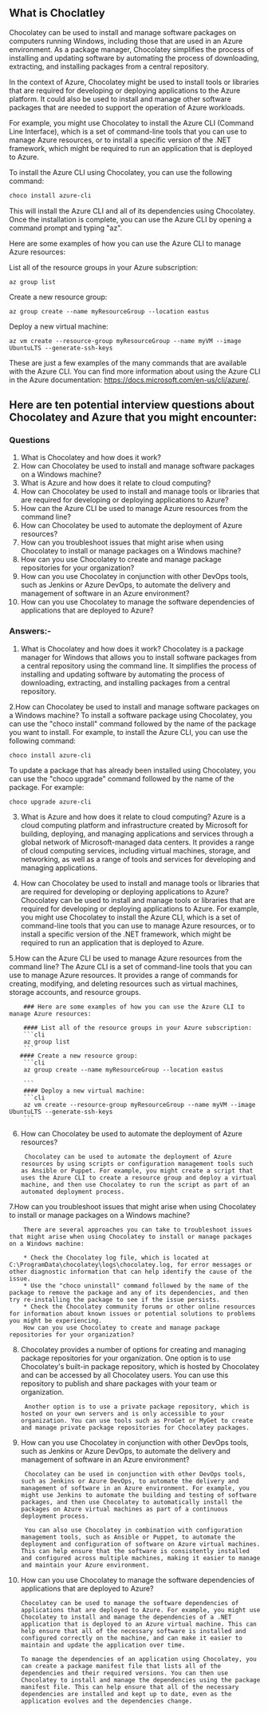
## What is Choclatley


Chocolatey can be used to install and manage software packages on computers running Windows, including those that are used in an Azure environment. As a package manager, Chocolatey simplifies the process of installing and updating software by automating the process of downloading, extracting, and installing packages from a central repository.

In the context of Azure, Chocolatey might be used to install tools or libraries that are required for developing or deploying applications to the Azure platform. It could also be used to install and manage other software packages that are needed to support the operation of Azure workloads.

For example, you might use Chocolatey to install the Azure CLI (Command Line Interface), which is a set of command-line tools that you can use to manage Azure resources, or to install a specific version of the .NET framework, which might be required to run an application that is deployed to Azure.

To install the Azure CLI using Chocolatey, you can use the following command:

```powershell
choco install azure-cli
```
This will install the Azure CLI and all of its dependencies using Chocolatey. Once the installation is complete, you can use the Azure CLI by opening a command prompt and typing "az".

Here are some examples of how you can use the Azure CLI to manage Azure resources:

List all of the resource groups in your Azure subscription:
```cli
az group list
```
Create a new resource group:
```cli
az group create --name myResourceGroup --location eastus
```
Deploy a new virtual machine:
```
az vm create --resource-group myResourceGroup --name myVM --image UbuntuLTS --generate-ssh-keys
```
These are just a few examples of the many commands that are available with the Azure CLI. You can find more information about using the Azure CLI in the Azure documentation: https://docs.microsoft.com/en-us/cli/azure/.

## Here are ten potential interview questions about Chocolatey and Azure that you might encounter:
### Questions

1. What is Chocolatey and how does it work?
2. How can Chocolatey be used to install and manage software packages on a Windows machine?
3. What is Azure and how does it relate to cloud computing?
4. How can Chocolatey be used to install and manage tools or libraries that are required for developing or deploying applications to Azure?
5. How can the Azure CLI be used to manage Azure resources from the command line?
6. How can Chocolatey be used to automate the deployment of Azure resources?
7. How can you troubleshoot issues that might arise when using Chocolatey to install or manage packages on a Windows machine?
8. How can you use Chocolatey to create and manage package repositories for your organization?
9. How can you use Chocolatey in conjunction with other DevOps tools, such as Jenkins or Azure DevOps, to automate the delivery and management of software in an Azure environment?
10. How can you use Chocolatey to manage the software dependencies of applications that are deployed to Azure?

### Answers:-

1. What is Chocolatey and how does it work?
Chocolatey is a package manager for Windows that allows you to install software packages from a central repository using the command line. It simplifies the process of installing and updating software by automating the process of downloading, extracting, and installing packages from a central repository.

2.How can Chocolatey be used to install and manage software packages on a Windows machine?
To install a software package using Chocolatey, you can use the "choco install" command followed by the name of the package you want to install. For example, to install the Azure CLI, you can use the following command:

```
choco install azure-cli
```
To update a package that has already been installed using Chocolatey, you can use the "choco upgrade" command followed by the name of the package. For example:

```
choco upgrade azure-cli
```

3. What is Azure and how does it relate to cloud computing?
Azure is a cloud computing platform and infrastructure created by Microsoft for building, deploying, and managing applications and services through a global network of Microsoft-managed data centers. It provides a range of cloud computing services, including virtual machines, storage, and networking, as well as a range of tools and services for developing and managing applications.

4. How can Chocolatey be used to install and manage tools or libraries that are required for developing or deploying applications to Azure?
Chocolatey can be used to install and manage tools or libraries that are required for developing or deploying applications to Azure. For example, you might use Chocolatey to install the Azure CLI, which is a set of command-line tools that you can use to manage Azure resources, or to install a specific version of the .NET framework, which might be required to run an application that is deployed to Azure.

5.How can the Azure CLI be used to manage Azure resources from the command line?
The Azure CLI is a set of command-line tools that you can use to manage Azure resources. It provides a range of commands for creating, modifying, and deleting resources such as virtual machines, storage accounts, and resource groups.

        ### Here are some examples of how you can use the Azure CLI to manage Azure resources:

        #### List all of the resource groups in your Azure subscription:
        ```cli
        az group list
        ```
       #### Create a new resource group:
        ```cli
        az group create --name myResourceGroup --location eastus
        
        ```
        #### Deploy a new virtual machine:
        ```cli
        az vm create --resource-group myResourceGroup --name myVM --image UbuntuLTS --generate-ssh-keys
        ```

6. How can Chocolatey be used to automate the deployment of Azure resources?

        Chocolatey can be used to automate the deployment of Azure resources by using scripts or configuration management tools such as Ansible or Puppet. For example, you might create a script that uses the Azure CLI to create a resource group and deploy a virtual machine, and then use Chocolatey to run the script as part of an automated deployment process.

7.How can you troubleshoot issues that might arise when using Chocolatey to install or manage packages on a Windows machine?

        There are several approaches you can take to troubleshoot issues that might arise when using Chocolatey to install or manage packages on a Windows machine:

        * Check the Chocolatey log file, which is located at C:\ProgramData\chocolatey\logs\chocolatey.log, for error messages or other diagnostic information that can help identify the cause of the issue.
        * Use the "choco uninstall" command followed by the name of the package to remove the package and any of its dependencies, and then try re-installing the package to see if the issue persists.
        * Check the Chocolatey community forums or other online resources for information about known issues or potential solutions to problems you might be experiencing.
        How can you use Chocolatey to create and manage package repositories for your organization?

8. Chocolatey provides a number of options for creating and managing package repositories for your organization. One option is to use Chocolatey's built-in package repository, which is hosted by Chocolatey and can be accessed by all Chocolatey users. You can use this repository to publish and share packages with your team or organization.

        Another option is to use a private package repository, which is hosted on your own servers and is only accessible to your organization. You can use tools such as ProGet or MyGet to create and manage private package repositories for Chocolatey packages.

9. How can you use Chocolatey in conjunction with other DevOps tools, such as Jenkins or Azure DevOps, to automate the delivery and management of software in an Azure environment?

        Chocolatey can be used in conjunction with other DevOps tools, such as Jenkins or Azure DevOps, to automate the delivery and management of software in an Azure environment. For example, you might use Jenkins to automate the building and testing of software packages, and then use Chocolatey to automatically install the packages on Azure virtual machines as part of a continuous deployment process.

        You can also use Chocolatey in combination with configuration management tools, such as Ansible or Puppet, to automate the deployment and configuration of software on Azure virtual machines. This can help ensure that the software is consistently installed and configured across multiple machines, making it easier to manage and maintain your Azure environment.

10. How can you use Chocolatey to manage the software dependencies of applications that are deployed to Azure?

        Chocolatey can be used to manage the software dependencies of applications that are deployed to Azure. For example, you might use Chocolatey to install and manage the dependencies of a .NET application that is deployed to an Azure virtual machine. This can help ensure that all of the necessary software is installed and configured correctly on the machine, and can make it easier to maintain and update the application over time.

        To manage the dependencies of an application using Chocolatey, you can create a package manifest file that lists all of the dependencies and their required versions. You can then use Chocolatey to install and manage the dependencies using the package manifest file. This can help ensure that all of the necessary dependencies are installed and kept up to date, even as the application evolves and the dependencies change.
